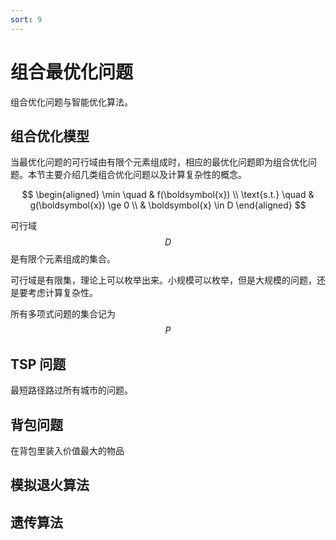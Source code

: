 ```yaml
---
sort: 9
---
```

# 组合最优化问题

组合优化问题与智能优化算法。

## 组合优化模型

当最优化问题的可行域由有限个元素组成时，相应的最优化问题即为组合优化问题。本节主要介绍几类组合优化问题以及计算复杂性的概念。

$$
\begin{aligned}
    \min \quad & f(\boldsymbol{x}) \\
    \text{s.t.} \quad & g(\boldsymbol{x}) \ge 0 \\
        & \boldsymbol{x} \in D 
\end{aligned}
$$

可行域 $$ D $$ 是有限个元素组成的集合。

可行域是有限集，理论上可以枚举出来。小规模可以枚举，但是大规模的问题，还是要考虑计算复杂性。

所有多项式问题的集合记为 $$ P $$

## TSP 问题

最短路径路过所有城市的问题。

## 背包问题

在背包里装入价值最大的物品

## 模拟退火算法



## 遗传算法                                      




